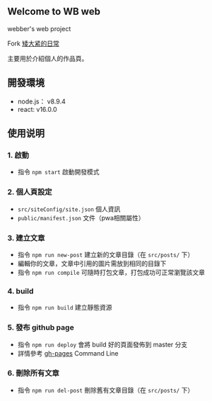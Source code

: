 ## Welcome to WB web

webber's web project

Fork [矮大紧的日常](https://parksben.github.io)

主要用於介紹個人的作品頁。

## 開發環境

* node.js： v8.9.4 
* react: v16.0.0

## 使用说明

### 1. 啟動

* 指令 `npm start` 啟動開發模式

### 2. 個人頁設定

* `src/siteConfig/site.json` 個人資訊
* `public/manifest.json` 文件（pwa相關屬性）

### 3. 建立文章

* 指令 `npm run new-post` 建立新的文章目錄（在 `src/posts/` 下）
* 編輯你的文章，文章中引用的圖片需放到相同的目錄下
* 指令 `npm run compile` 可隨時打包文章，打包成功可正常瀏覽該文章

### 4. build

* 指令 `npm run build` 建立靜態資源

### 5. 發布 github page

* 指令 `npm run deploy` 會將 build 好的頁面發佈到 master 分支
* 詳情參考 [gh-pages](https://github.com/tschaub/gh-pages) Command Line

### 6. 刪除所有文章

* 指令 `npm run del-post` 刪除舊有文章目錄（在 `src/posts/` 下）



